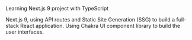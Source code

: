 Learning Next.js 9 project with TypeScript

Next.js 9, using API routes and Static Site Generation (SSG) to build a full-stack React application. Using Chakra UI component library to build the user interfaces.
